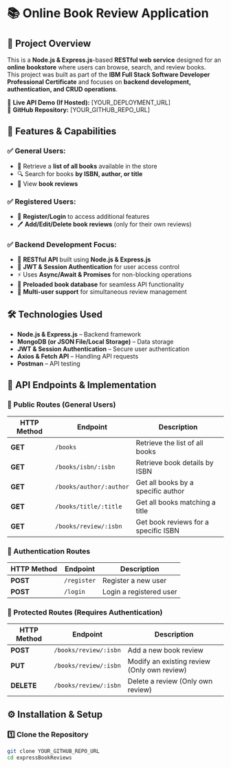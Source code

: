 # 📚 Online Book Review Application  

## 🚀 Project Overview  
This is a **Node.js & Express.js**-based **RESTful web service** designed for an **online bookstore** where users can browse, search, and review books.  
This project was built as part of the **IBM Full Stack Software Developer Professional Certificate** and focuses on **backend development, authentication, and CRUD operations**.  

🔗 **Live API Demo (If Hosted):** [YOUR_DEPLOYMENT_URL]  
🔗 **GitHub Repository:** [YOUR_GITHUB_REPO_URL]  

## 📌 Features & Capabilities  

### ✅ General Users:  
- 📖 Retrieve a **list of all books** available in the store  
- 🔍 Search for books **by ISBN, author, or title**  
- 📝 View **book reviews**  

### ✅ Registered Users:  
- 🔑 **Register/Login** to access additional features  
- 🖊️ **Add/Edit/Delete book reviews** (only for their own reviews)  

### ✅ Backend Development Focus:  
- 📡 **RESTful API** built using **Node.js & Express.js**  
- 🔐 **JWT & Session Authentication** for user access control  
- ⚡ Uses **Async/Await & Promises** for non-blocking operations  
- 📂 **Preloaded book database** for seamless API functionality  
- 🤝 **Multi-user support** for simultaneous review management  

## 🛠️ Technologies Used  
- **Node.js & Express.js** – Backend framework  
- **MongoDB (or JSON File/Local Storage)** – Data storage  
- **JWT & Session Authentication** – Secure user authentication  
- **Axios & Fetch API** – Handling API requests  
- **Postman** – API testing  

## 📂 API Endpoints & Implementation  

### 🔹 Public Routes (General Users)  

| HTTP Method | Endpoint               | Description                          |
|------------|-----------------------|--------------------------------------|
| **GET**    | `/books`               | Retrieve the list of all books       |
| **GET**    | `/books/isbn/:isbn`    | Retrieve book details by ISBN        |
| **GET**    | `/books/author/:author`| Get all books by a specific author   |
| **GET**    | `/books/title/:title`  | Get all books matching a title       |
| **GET**    | `/books/review/:isbn`  | Get book reviews for a specific ISBN |

### 🔹 Authentication Routes  

| HTTP Method | Endpoint    | Description               |
|------------|------------|---------------------------|
| **POST**   | `/register` | Register a new user       |
| **POST**   | `/login`    | Login a registered user   |

### 🔹 Protected Routes (Requires Authentication)  

| HTTP Method | Endpoint               | Description                                  |
|------------|-----------------------|----------------------------------------------|
| **POST**   | `/books/review/:isbn`  | Add a new book review                        |
| **PUT**    | `/books/review/:isbn`  | Modify an existing review (Only own review)  |
| **DELETE** | `/books/review/:isbn`  | Delete a review (Only own review)            |

## ⚙️ Installation & Setup  

### **1️⃣ Clone the Repository**  
```sh
git clone YOUR_GITHUB_REPO_URL
cd expressBookReviews
